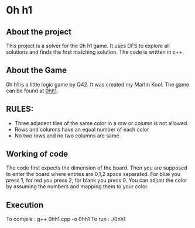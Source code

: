 # 0h h1

## About the project
This project is a solver for the 0h h1 game. It uses DFS to explore all solutions and finds the first matching solution. The code is written in c++.

## About the Game
0h h1 is a little logic game by Q42. It was created my Martin Kool. The game can be found at [0hh1](https://0hh1.com/).

## RULES:

- Three adjacent tiles of the same color in a row or column is not allowed. 
- Rows and columns have an equal number of each color
- No two rows and no two columns are same

## Working of code
The code first expects the dimension of the board. Then you are supposed to enter the board where entries are 0,1,2 space separated. For blue you press 1, for red you press 2, for blank you press 0. You can adjust the color by assuming the numbers and mapping them to your color.

## Execution
To compile : g++ 0hh1.cpp -o 0hh1
To run : ./0hh1
